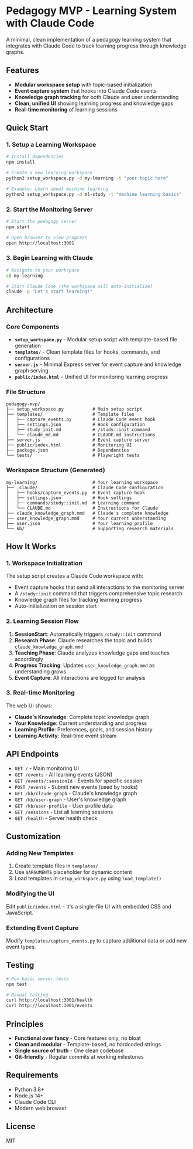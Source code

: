 # Pedagogy MVP - Learning System with Claude Code

A minimal, clean implementation of a pedagogy learning system that integrates with Claude Code to track learning progress through knowledge graphs.

## Features

- **Modular workspace setup** with topic-based initialization
- **Event capture system** that hooks into Claude Code events
- **Knowledge graph tracking** for both Claude and user understanding
- **Clean, unified UI** showing learning progress and knowledge gaps
- **Real-time monitoring** of learning sessions

## Quick Start

### 1. Setup a Learning Workspace

```bash
# Install dependencies
npm install

# Create a new learning workspace
python3 setup_workspace.py -d my-learning -t "your topic here"

# Example: Learn about machine learning
python3 setup_workspace.py -d ml-study -t "machine learning basics"
```

### 2. Start the Monitoring Server

```bash
# Start the pedagogy server
npm start

# Open browser to view progress
open http://localhost:3001
```

### 3. Begin Learning with Claude

```bash
# Navigate to your workspace
cd my-learning

# Start Claude Code (the workspace will auto-initialize)
claude -p "Let's start learning!"
```

## Architecture

### Core Components

- **`setup_workspace.py`** - Modular setup script with template-based file generation
- **`templates/`** - Clean template files for hooks, commands, and configurations
- **`server.js`** - Minimal Express server for event capture and knowledge graph serving
- **`public/index.html`** - Unified UI for monitoring learning progress

### File Structure

```
pedagogy-mvp/
├── setup_workspace.py           # Main setup script
├── templates/                   # Template files
│   ├── capture_events.py        # Claude Code event hook
│   ├── settings.json            # Hook configuration
│   ├── study_init.md            # /study::init command
│   └── claude_md.md             # CLAUDE.md instructions
├── server.js                    # Event capture server
├── public/index.html            # Monitoring UI
├── package.json                 # Dependencies
└── tests/                       # Playwright tests
```

### Workspace Structure (Generated)

```
my-learning/                     # Your learning workspace
├── .claude/                     # Claude Code configuration
│   ├── hooks/capture_events.py  # Event capture hook
│   ├── settings.json            # Hook settings
│   ├── commands/study::init.md  # Learning command
│   └── CLAUDE.md                # Instructions for Claude
├── claude_knowledge_graph.mmd   # Claude's complete knowledge
├── user_knowledge_graph.mmd     # Your current understanding
├── user.json                    # Your learning profile
└── kb/                          # Supporting research materials
```

## How It Works

### 1. Workspace Initialization

The setup script creates a Claude Code workspace with:
- Event capture hooks that send all interactions to the monitoring server
- A `/study::init` command that triggers comprehensive topic research
- Knowledge graph files for tracking learning progress
- Auto-initialization on session start

### 2. Learning Session Flow

1. **SessionStart**: Automatically triggers `/study::init` command
2. **Research Phase**: Claude researches the topic and builds `claude_knowledge_graph.mmd`
3. **Teaching Phase**: Claude analyzes knowledge gaps and teaches accordingly
4. **Progress Tracking**: Updates `user_knowledge_graph.mmd` as understanding grows
5. **Event Capture**: All interactions are logged for analysis

### 3. Real-time Monitoring

The web UI shows:
- **Claude's Knowledge**: Complete topic knowledge graph
- **Your Knowledge**: Current understanding and progress
- **Learning Profile**: Preferences, goals, and session history
- **Learning Activity**: Real-time event stream

## API Endpoints

- `GET /` - Main monitoring UI
- `GET /events` - All learning events (JSON)
- `GET /events/:sessionId` - Events for specific session
- `POST /events` - Submit new events (used by hooks)
- `GET /kb/claude-graph` - Claude's knowledge graph
- `GET /kb/user-graph` - User's knowledge graph
- `GET /kb/user-profile` - User profile data
- `GET /sessions` - List all learning sessions
- `GET /health` - Server health check

## Customization

### Adding New Templates

1. Create template files in `templates/`
2. Use `$ARGUMENTS` placeholder for dynamic content
3. Load templates in `setup_workspace.py` using `load_template()`

### Modifying the UI

Edit `public/index.html` - it's a single-file UI with embedded CSS and JavaScript.

### Extending Event Capture

Modify `templates/capture_events.py` to capture additional data or add new event types.

## Testing

```bash
# Run basic server tests
npm test

# Manual testing
curl http://localhost:3001/health
curl http://localhost:3001/events
```

## Principles

- **Functional over fancy** - Core features only, no bloat
- **Clean and modular** - Template-based, no hardcoded strings
- **Single source of truth** - One clean codebase
- **Git-friendly** - Regular commits at working milestones

## Requirements

- Python 3.8+
- Node.js 14+
- Claude Code CLI
- Modern web browser

## License

MIT